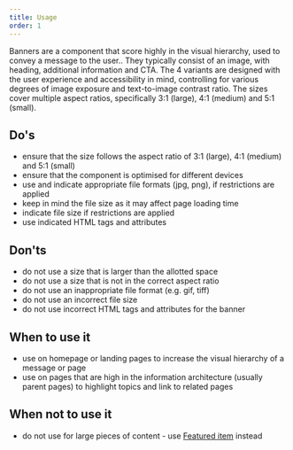 ```yaml
---
title: Usage
order: 1
---
```

Banners are a component that score highly in the visual hierarchy, used to convey a message to the user.. They typically consist of an image, with heading, additional information and CTA. The 4 variants are designed with the user experience and accessibility in mind, controlling for various degrees of image exposure and text-to-image contrast ratio. The sizes cover multiple aspect ratios, specifically 3:1 (large), 4:1 (medium) and 5:1 (small).

## Do's

- ensure that the size follows the aspect ratio of 3:1 (large), 4:1 (medium) and 5:1 (small)
- ensure that the component is optimised for different devices
- use and indicate appropriate file formats (jpg, png), if restrictions are applied
- keep in mind the file size as it may affect page loading time
- indicate file size if restrictions are applied
- use indicated HTML tags and attributes

## Don'ts

- do not use a size that is larger than the allotted space
- do not use a size that is not in the correct aspect ratio
- do not use an inappropriate file format (e.g. gif, tiff)
- do not use an incorrect file size
- do not use incorrect HTML tags and attributes for the banner

## When to use it

- use on homepage or landing pages to increase the visual hierarchy of a message or page
- use on pages that are high in the information architecture (usually parent pages) to highlight topics and link to related pages

## When not to use it

- do not use for large pieces of content - use [Featured item](https://ec.europa.eu/component-library/ec/components/media/featured-item/code/) instead
